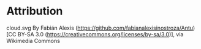 # Attribution

cloud.svg By Fabián Alexis (https://github.com/fabianalexisinostroza/Antu) [CC BY-SA 3.0 (https://creativecommons.org/licenses/by-sa/3.0)], via Wikimedia Commons